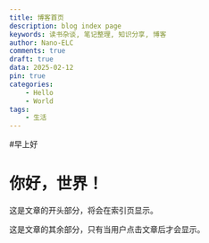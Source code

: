 ```yaml
---
title: 博客首页
description: blog index page
keywords: 读书杂谈, 笔记整理, 知识分享, 博客
author: Nano-ELC
comments: true
draft: true
data: 2025-02-12
pin: true
categories:
    - Hello
    - World
tags:
    - 生活
---
```

#早上好

# 你好，世界！

这是文章的开头部分，将会在索引页显示。

<!-- more -->

这是文章的其余部分，只有当用户点击文章后才会显示。
